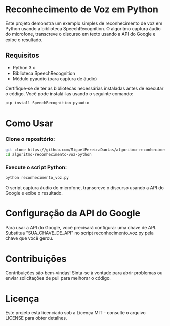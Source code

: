 # Reconhecimento de Voz em Python

Este projeto demonstra um exemplo simples de reconhecimento de voz em Python usando a biblioteca SpeechRecognition. O algoritmo captura áudio do microfone, transcreve o discurso em texto usando a API do Google e exibe o resultado.

## Requisitos

- Python 3.x
- Biblioteca SpeechRecognition
- Módulo pyaudio (para captura de áudio)

Certifique-se de ter as bibliotecas necessárias instaladas antes de executar o código. Você pode instalá-las usando o seguinte comando:

```bash
pip install SpeechRecognition pyaudio
```
# Como Usar
### Clone o repositório:

```bash
git clone https://github.com/MiguelPereiraDantas/algoritmo-reconhecimento-voz-python.git
cd algoritmo-reconhecimento-voz-python
```
### Execute o script Python:
```bash
python reconhecimento_voz.py
```
O script captura áudio do microfone, transcreve o discurso usando a API do Google e exibe o resultado.

# Configuração da API do Google
Para usar a API do Google, você precisará configurar uma chave de API. 
Substitua "SUA_CHAVE_DE_API" no script reconhecimento_voz.py pela chave que você gerou.

# Contribuições

Contribuições são bem-vindas! Sinta-se à vontade para abrir problemas ou enviar solicitações de pull para melhorar o código.

# Licença

Este projeto está licenciado sob a Licença MIT - consulte o arquivo LICENSE para obter detalhes.